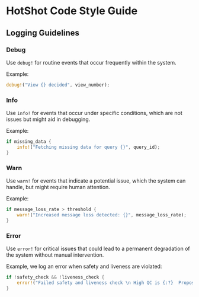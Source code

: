 # HotShot Code Style Guide

## Logging Guidelines

### Debug
Use `debug!` for routine events that occur frequently within the system.

Example:
```rust
debug!("View {} decided", view_number);
```

### Info
Use `info!` for events that occur under specific conditions, which are not issues but might aid in debugging.

Example:
```rust
if missing_data {
    info!("Fetching missing data for query {}", query_id);
}
```

### Warn
Use `warn!` for events that indicate a potential issue, which the system can handle, but might require human attention.

Example:
```rust
if message_loss_rate > threshold {
    warn!("Increased message loss detected: {}", message_loss_rate);
}
```

### Error
Use `error!` for critical issues that could lead to a permanent degradation of the system without manual intervention.

Example, we log an error when safety and liveness are violated:
```rust
if !safety_check && !liveness_check {
    error!("Failed safety and liveness check \n High QC is {:?}  Proposal QC is {:?}  Locked view is {:?}", consensus.high_qc, proposal.data.clone(), consensus.locked_view);
}
```
